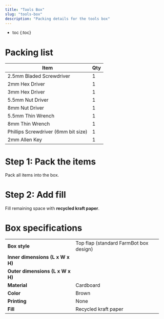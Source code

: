 ```yaml
---
title: "Tools Box"
slug: "tools-box"
description: "Packing details for the tools box"
---
```


* toc
{:toc}

# Packing list

|Item                          |Qty                           |
|------------------------------|------------------------------|
|2.5mm Bladed Screwdriver      |1
|2mm Hex Driver                |1
|3mm Hex Driver                |1
|5.5mm Nut Driver              |1
|8mm Nut Driver                |1
|5.5mm Thin Wrench             |1
|8mm Thin Wrench               |1
|Phillips Screwdriver (6mm bit size)|1
|2mm Allen Key                 |1

# Step 1: Pack the items
Pack all items into the box.

# Step 2: Add fill
Fill remaining space with **recycled kraft paper**.


# Box specifications

|                              |                              |
|------------------------------|------------------------------|
|**Box style**                 |Top flap (standard FarmBot box design)
|**Inner dimensions (L x W x H)**|
|**Outer dimensions (L x W x H)**|
|**Material**                  |Cardboard
|**Color**                     |Brown
|**Printing**                  |None
|**Fill**                      |Recycled kraft paper

